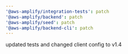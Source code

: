 ```yaml
---
'@aws-amplify/integration-tests': patch
'@aws-amplify/backend': patch
'@aws-amplify/seed': patch
'@aws-amplify/backend-cli': patch
---
```


updated tests and changed client config to v1.4
